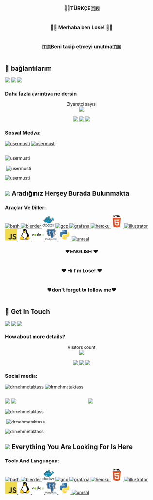 </h1>
<h3
align="center">
👨‍💻TÜRKÇE🇹🇷
<br>
<br>
</h1>
<h3
align="center">
👨‍💻 Merhaba ben Lose! 👨‍💻
<br>
<br>
</h1>
<h3
align="center">

🇹🇷Beni takip etmeyi unutma🇹🇷
<br>
<br>






## 🤙 bağlantılarım
[![](https://img.shields.io/badge/Instagram-E4405F?style=for-the-badge&logo=instagram&logoColor=white)](https://instagram.com/5alrz)
[![](https://img.shields.io/badge/Telegram-2CA5E0?style=for-the-badge&logo=telegram&logoColor=white)](https://t.me/loseonline)
[![](https://img.shields.io/badge/GitHub-333333?style=for-the-badge&logo=github&logoColor=white)](https://github.com/usermusti)
 
### Daha fazla ayrıntıya ne dersin 
<p align="center"> 
  Ziyaretçi sayısı<br>
  <img src="https://profile-counter.glitch.me/usermusti/count.svg" />

<p align="center">
  <a href="https://github.com/usermusti">
    <img src="https://komarev.com/ghpvc/?username=usermusti&label=Profile%20views&color=ff69b4&label=Profile+Görüntüleme&style=plastic">

  </a>
  <a href="https://github.com/usermusti?tab=stars">
    <img src="https://img.shields.io/github/stars/usermusti?color=ff69b4&label=yıldız gözlemcileri&style=plastic">

  </a>
  <a href="https://github.com/drmehmetaktass?tab=followers">
    
<img src="https://img.shields.io/github/followers/usermusti?color=ff69b4&label=Takipciler&style=plastic">
  </a>
</p>
  
<h3 align="left">Sosyal Medya:</h3>
<p align="left">
<a href="https://instagram.com/5alrz" target="blank"><img align="center" src="https://cdn.jsdelivr.net/npm/simple-icons@3.0.1/icons/instagram.svg" alt="usermusti" height="30" width="40" /></a>
<a href="https://t.me/loseonline" target="blank"><img align="center" src="https://cdn.jsdelivr.net/npm/simple-icons@3.0.1/icons/telegram.svg" alt="usermusti" height="30" width="40" /></a>
</p>

##

<p><img align="center" src="https://github-readme-stats.vercel.app/api/top-langs?username=usermusti&show_icons=true&layout=compact&theme=nightowl" alt="usermusti" /></p>

<p>&nbsp;<img align="center" src="https://github-readme-stats.vercel.app/api?username=usermusti&show_icons=true&theme=nightowl" alt="usermusti" /></p>

<p><img align="center" src="https://github-readme-streak-stats.herokuapp.com/?user=usermusti&theme=nightowl" alt="usermusti" /></p>



## <img src="https://media.giphy.com/media/VgCDAzcKvsR6OM0uWg/giphy.gif" width="50"> Aradığınız Herşey Burada Bulunmakta



 <h3 alilefgn="left">Araçlar Ve Diller:</h3>

<p align="left"> <a href="https://www.gnu.org/software/bash/" target="_blank"> <img src="https://www.vectorlogo.zone/logos/gnu_bash/gnu_bash-icon.svg" alt="bash" width="40" height="40"/> </a> <a href="https://www.blender.org/" target="_blank"> <img src="https://download.blender.org/branding/community/blender_community_badge_white.svg" alt="blender" width="40" height="40"/> </a> <a href="https://www.docker.com/" target="_blank"> <img src="https://raw.githubusercontent.com/devicons/devicon/master/icons/docker/docker-original-wordmark.svg" alt="docker" width="40" height="40"/> </a> <a href="https://cloud.google.com" target="_blank"> <img src="https://www.vectorlogo.zone/logos/google_cloud/google_cloud-icon.svg" alt="gcp" width="40" height="40"/> </a> <a href="https://grafana.com" target="_blank"> <img src="https://www.vectorlogo.zone/logos/grafana/grafana-icon.svg" alt="grafana" width="40" height="40"/> </a> <a href="https://heroku.com" target="_blank"> <img src="https://www.vectorlogo.zone/logos/heroku/heroku-icon.svg" alt="heroku" width="40" height="40"/> </a> <a href="https://www.w3.org/html/" target="_blank"> <img src="https://raw.githubusercontent.com/devicons/devicon/master/icons/html5/html5-original-wordmark.svg" alt="html5" width="40" height="40"/> </a> <a href="https://www.adobe.com/in/products/illustrator.html" target="_blank"> <img src="https://www.vectorlogo.zone/logos/adobe_illustrator/adobe_illustrator-icon.svg" alt="illustrator" width="40" height="40"/> </a> <a href="https://developer.mozilla.org/en-US/docs/Web/JavaScript" target="_blank"> <img src="https://raw.githubusercontent.com/devicons/devicon/master/icons/javascript/javascript-original.svg" alt="javascript" width="40" height="40"/> </a> <a href="https://www.linux.org/" target="_blank"> <img src="https://raw.githubusercontent.com/devicons/devicon/master/icons/linux/linux-original.svg" alt="linux" width="40" height="40"/> </a> <a href="https://nodejs.org" target="_blank"> <img src="https://raw.githubusercontent.com/devicons/devicon/master/icons/nodejs/nodejs-original-wordmark.svg" alt="nodejs" width="40" height="40"/> </a> <a href="https://www.postgresql.org" target="_blank"> <img src="https://raw.githubusercontent.com/devicons/devicon/master/icons/postgresql/postgresql-original-wordmark.svg" alt="postgresql" width="40" height="40"/> </a> <a href="https://www.python.org" target="_blank"> <img src="https://raw.githubusercontent.com/devicons/devicon/master/icons/python/python-original.svg" alt="python" width="40" height="40"/> </a> <a href="https://unrealengine.com/" target="_blank"> <img src="https://raw.githubusercontent.com/kenangundogan/fontisto/036b7eca71aab1bef8e6a0518f7329f13ed62f6b/icons/svg/brand/unreal-engine.svg" alt="unreal" width="40" height="40"/> </a> </p>

</h1>
<h3
align="center">

❤️ENGLISH ❤️
<br>
<br>
</h1>
<h3
align="center">

❤️ Hi I'm Lose! ❤️
<br>
<br>
</h1>
<h3
align="center">

❤️don't forget to follow me❤️
<br>
<br>

## 🤙 Get In Touch
[![](https://img.shields.io/badge/Instagram-E4405F?style=for-the-badge&logo=instagram&logoColor=white)](https://instagram.com/5alrz)
[![](https://img.shields.io/badge/Telegram-2CA5E0?style=for-the-badge&logo=telegram&logoColor=white)](https://t.me/loseonline)
[![](https://img.shields.io/badge/GitHub-333333?style=for-the-badge&logo=github&logoColor=white)](https://github.com/usermusti)
 
### How about more details? 
<p align="center"> 
  Visitors count<br>
  <img src="https://profile-counter.glitch.me/usermusti/count.svg" />

<p align="center">
  <a href="https://github.com/usermusti">
    <img src="https://komarev.com/ghpvc/?username=usermusti&label=Profile%20views&color=ff69b4&label=Profile+Views&style=plastic">

  </a>
  <a href="https://github.com/usermusti?tab=stars">
    <img src="https://img.shields.io/github/stars/usermusti?color=ff69b4&label=Stargazers&style=plastic">

  </a>
  <a href="https://github.com/usermusti?tab=followers">
    <img src="https://img.shields.io/github/followers/usermusti?color=ff69b4&label=Followers&style=plastic">

  </a>
</p>
  
<h3 align="left">Social media:</h3>
<p align="left">
<a href="https://instagram.com/dr.mehmetaktass" target="blank"><img align="center" src="https://cdn.jsdelivr.net/npm/simple-icons@3.0.1/icons/instagram.svg" alt="drmehmetaktass" height="30" width="40" /></a>
<a href="https://t.me/drmehmetaktass" target="blank"><img align="center" src="https://cdn.jsdelivr.net/npm/simple-icons@3.0.1/icons/telegram.svg" alt="drmehmetaktass" height="30" width="40" /></a>
</p>

##

<img align='right' src="https://media.giphy.com/media/M9gbBd9nbDrOTu1Mqx/giphy.gif" width="230">

<a href="https://t.me/turkcbot"><img src="https://img.shields.io/badge/Join-Telegram%20Channel-red.svg?logo=Telegram"></a>
<a href="https://t.me/turkcbot"><img src="https://img.shields.io/badge/Join-Telegram%20Group-blue.svg?logo=telegram"></a>

<p><img align="center" src="https://github-readme-stats.vercel.app/api/top-langs?username=drmehmetaktass&show_icons=true&layout=compact&theme=nightowl" alt="drmehmetaktass" /></p>

<p>&nbsp;<img align="center" src="https://github-readme-stats.vercel.app/api?username=drmehmetaktass&show_icons=true&theme=nightowl" alt="drmehmetaktass" /></p>

<p><img align="center" src="https://github-readme-streak-stats.herokuapp.com/?user=drmehmetaktass&theme=nightowl" alt="drmehmetaktass" /></p>



## <img src="https://media.giphy.com/media/VgCDAzcKvsR6OM0uWg/giphy.gif" width="50"> Everything You Are Looking For Is Here



 <h3 alilefgn="left">Tools And Languages:</h3>

<p align="left"> <a href="https://www.gnu.org/software/bash/" target="_blank"> <img src="https://www.vectorlogo.zone/logos/gnu_bash/gnu_bash-icon.svg" alt="bash" width="40" height="40"/> </a> <a href="https://www.blender.org/" target="_blank"> <img src="https://download.blender.org/branding/community/blender_community_badge_white.svg" alt="blender" width="40" height="40"/> </a> <a href="https://www.docker.com/" target="_blank"> <img src="https://raw.githubusercontent.com/devicons/devicon/master/icons/docker/docker-original-wordmark.svg" alt="docker" width="40" height="40"/> </a> <a href="https://cloud.google.com" target="_blank"> <img src="https://www.vectorlogo.zone/logos/google_cloud/google_cloud-icon.svg" alt="gcp" width="40" height="40"/> </a> <a href="https://grafana.com" target="_blank"> <img src="https://www.vectorlogo.zone/logos/grafana/grafana-icon.svg" alt="grafana" width="40" height="40"/> </a> <a href="https://heroku.com" target="_blank"> <img src="https://www.vectorlogo.zone/logos/heroku/heroku-icon.svg" alt="heroku" width="40" height="40"/> </a> <a href="https://www.w3.org/html/" target="_blank"> <img src="https://raw.githubusercontent.com/devicons/devicon/master/icons/html5/html5-original-wordmark.svg" alt="html5" width="40" height="40"/> </a> <a href="https://www.adobe.com/in/products/illustrator.html" target="_blank"> <img src="https://www.vectorlogo.zone/logos/adobe_illustrator/adobe_illustrator-icon.svg" alt="illustrator" width="40" height="40"/> </a> <a href="https://developer.mozilla.org/en-US/docs/Web/JavaScript" target="_blank"> <img src="https://raw.githubusercontent.com/devicons/devicon/master/icons/javascript/javascript-original.svg" alt="javascript" width="40" height="40"/> </a> <a href="https://www.linux.org/" target="_blank"> <img src="https://raw.githubusercontent.com/devicons/devicon/master/icons/linux/linux-original.svg" alt="linux" width="40" height="40"/> </a> <a href="https://nodejs.org" target="_blank"> <img src="https://raw.githubusercontent.com/devicons/devicon/master/icons/nodejs/nodejs-original-wordmark.svg" alt="nodejs" width="40" height="40"/> </a> <a href="https://www.postgresql.org" target="_blank"> <img src="https://raw.githubusercontent.com/devicons/devicon/master/icons/postgresql/postgresql-original-wordmark.svg" alt="postgresql" width="40" height="40"/> </a> <a href="https://www.python.org" target="_blank"> <img src="https://raw.githubusercontent.com/devicons/devicon/master/icons/python/python-original.svg" alt="python" width="40" height="40"/> </a> <a href="https://unrealengine.com/" target="_blank"> <img src="https://raw.githubusercontent.com/kenangundogan/fontisto/036b7eca71aab1bef8e6a0518f7329f13ed62f6b/icons/svg/brand/unreal-engine.svg" alt="unreal" width="40" height="40"/> </a> </p>
